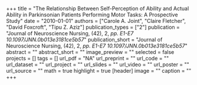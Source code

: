 +++
title = "The Relationship Between Self-Perception of Ability and Actual Ability in Parkinsonian Patients Performing Motor Tasks: A Prospective Study"
date = "2010-01-01"
authors = ["Carole A. Joint", "Claire Fletcher", "David Foxcroft", "Tipu Z. Aziz"]
publication_types = ["2"]
publication = "Journal of Neuroscience Nursing, (42), 2, _pp. E1-E7 10.1097/JNN.0b013e3181ce5b57_"
publication_short = "Journal of Neuroscience Nursing, (42), 2, _pp. E1-E7 10.1097/JNN.0b013e3181ce5b57_"
abstract = ""
abstract_short = ""
image_preview = ""
selected = false
projects = []
tags = []
url_pdf = "NA"
url_preprint = ""
url_code = ""
url_dataset = ""
url_project = ""
url_slides = ""
url_video = ""
url_poster = ""
url_source = ""
math = true
highlight = true
[header]
image = ""
caption = ""
+++
